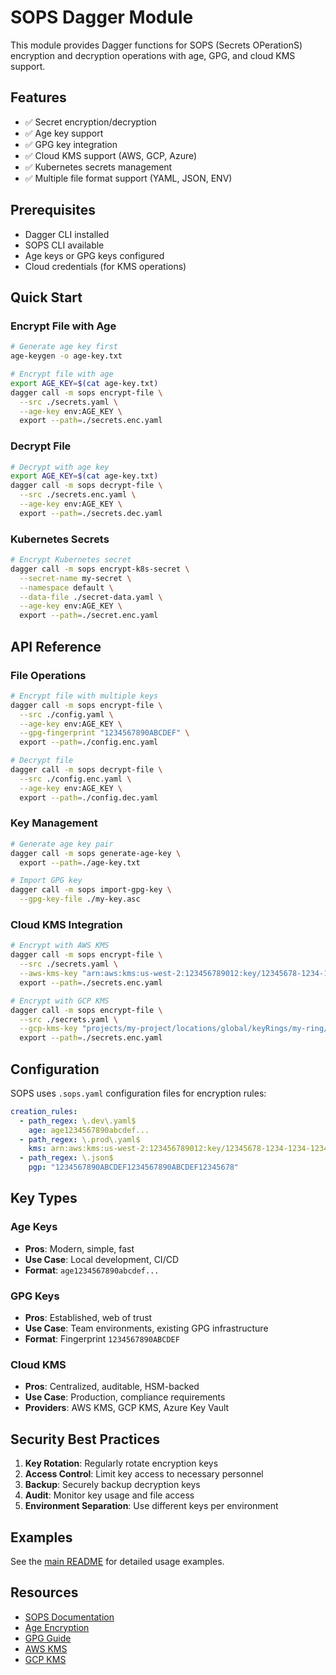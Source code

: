 # SOPS Dagger Module

This module provides Dagger functions for SOPS (Secrets OPerationS) encryption and decryption operations with age, GPG, and cloud KMS support.

## Features

- ✅ Secret encryption/decryption
- ✅ Age key support
- ✅ GPG key integration
- ✅ Cloud KMS support (AWS, GCP, Azure)
- ✅ Kubernetes secrets management
- ✅ Multiple file format support (YAML, JSON, ENV)

## Prerequisites

- Dagger CLI installed
- SOPS CLI available
- Age keys or GPG keys configured
- Cloud credentials (for KMS operations)

## Quick Start

### Encrypt File with Age

```bash
# Generate age key first
age-keygen -o age-key.txt

# Encrypt file with age
export AGE_KEY=$(cat age-key.txt)
dagger call -m sops encrypt-file \
  --src ./secrets.yaml \
  --age-key env:AGE_KEY \
  export --path=./secrets.enc.yaml
```

### Decrypt File

```bash
# Decrypt with age key
export AGE_KEY=$(cat age-key.txt)
dagger call -m sops decrypt-file \
  --src ./secrets.enc.yaml \
  --age-key env:AGE_KEY \
  export --path=./secrets.dec.yaml
```

### Kubernetes Secrets

```bash
# Encrypt Kubernetes secret
dagger call -m sops encrypt-k8s-secret \
  --secret-name my-secret \
  --namespace default \
  --data-file ./secret-data.yaml \
  --age-key env:AGE_KEY \
  export --path=./secret.enc.yaml
```

## API Reference

### File Operations

```bash
# Encrypt file with multiple keys
dagger call -m sops encrypt-file \
  --src ./config.yaml \
  --age-key env:AGE_KEY \
  --gpg-fingerprint "1234567890ABCDEF" \
  export --path=./config.enc.yaml

# Decrypt file
dagger call -m sops decrypt-file \
  --src ./config.enc.yaml \
  --age-key env:AGE_KEY \
  export --path=./config.dec.yaml
```

### Key Management

```bash
# Generate age key pair
dagger call -m sops generate-age-key \
  export --path=./age-key.txt

# Import GPG key
dagger call -m sops import-gpg-key \
  --gpg-key-file ./my-key.asc
```

### Cloud KMS Integration

```bash
# Encrypt with AWS KMS
dagger call -m sops encrypt-file \
  --src ./secrets.yaml \
  --aws-kms-key "arn:aws:kms:us-west-2:123456789012:key/12345678-1234-1234-1234-123456789012" \
  export --path=./secrets.enc.yaml

# Encrypt with GCP KMS
dagger call -m sops encrypt-file \
  --src ./secrets.yaml \
  --gcp-kms-key "projects/my-project/locations/global/keyRings/my-ring/cryptoKeys/my-key" \
  export --path=./secrets.enc.yaml
```

## Configuration

SOPS uses `.sops.yaml` configuration files for encryption rules:

```yaml
creation_rules:
  - path_regex: \.dev\.yaml$
    age: age1234567890abcdef...
  - path_regex: \.prod\.yaml$
    kms: arn:aws:kms:us-west-2:123456789012:key/12345678-1234-1234-1234-123456789012
  - path_regex: \.json$
    pgp: "1234567890ABCDEF1234567890ABCDEF12345678"
```

## Key Types

### Age Keys
- **Pros**: Modern, simple, fast
- **Use Case**: Local development, CI/CD
- **Format**: `age1234567890abcdef...`

### GPG Keys
- **Pros**: Established, web of trust
- **Use Case**: Team environments, existing GPG infrastructure
- **Format**: Fingerprint `1234567890ABCDEF`

### Cloud KMS
- **Pros**: Centralized, auditable, HSM-backed
- **Use Case**: Production, compliance requirements
- **Providers**: AWS KMS, GCP KMS, Azure Key Vault

## Security Best Practices

1. **Key Rotation**: Regularly rotate encryption keys
2. **Access Control**: Limit key access to necessary personnel
3. **Backup**: Securely backup decryption keys
4. **Audit**: Monitor key usage and file access
5. **Environment Separation**: Use different keys per environment

## Examples

See the [main README](../README.md#sops) for detailed usage examples.

## Resources

- [SOPS Documentation](https://github.com/mozilla/sops)
- [Age Encryption](https://age-encryption.org/)
- [GPG Guide](https://gnupg.org/documentation/)
- [AWS KMS](https://aws.amazon.com/kms/)
- [GCP KMS](https://cloud.google.com/kms)